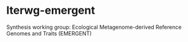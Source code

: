 # lterwg-emergent
Synthesis working group:  Ecological Metagenome-derived Reference Genomes and Traits (EMERGENT)
